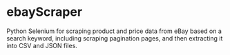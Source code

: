 # ebayScraper
Python Selenium for scraping product and price data from eBay based on a search keyword, including scraping pagination pages, and then extracting it into CSV and JSON files.
